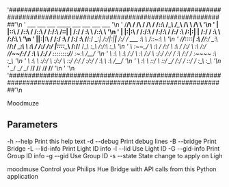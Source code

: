 '##################################################################################################################'\n
'      ___           ___           ___          _____           ___           ___           ___           ___      '\n
'     /__/\         /  /\         /  /\        /  /::\         /\__\         /\__\         /\  \         /\  \     '\n
'    |  |::\       /  /::\       /  /::\      /  /:/\:\       /::|  |       /:/  /         \:\  \       /::\  \    '\n
'    |  |:|:\     /  /:/\:\     /  /:/\:\    /  /:/  \:\     /:|:|  |      /:/  /           \:\  \     /:/\:\  \   '\n
'  __|__|:|\:\   /  /:/  \:\   /  /:/  \:\  /__/:/ \__\:|   /:/|:|__|__   /:/  /  ___        \:\  \   /::\~\:\  \  '\n
' /__/::::| \:\ /__/:/ \__\:\ /__/:/ \__\:\ \  \:\ /  /:/  /:/ |::::\__\ /:/__/  /\__\ _______\:\__\ /:/\:\ \:\__\ '\n
' \  \:\~~\__\/ \  \:\ /  /:/ \  \:\ /  /:/  \  \:\  /:/   \/__/~~/:/  / \:\  \ /:/  / \::::::::/__/ \:\~\:\ \/__/ '\n
'  \  \:\        \  \:\  /:/   \  \:\  /:/    \  \:\/:/          /:/  /   \:\  /:/  /   \:\~~\~~      \:\ \:\__\   '\n
'   \  \:\        \  \:\/:/     \  \:\/:/      \  \::/          /:/  /     \:\/:/  /     \:\  \        \:\ \/__/   '\n
'    \  \:\        \  \::/       \  \::/        \__\/          /:/  /       \::/  /       \:\__\        \:\__\     '\n
'     \__\/         \__\/         \__\/                        \/__/         \/__/         \/__/         \/__/     '\n
'                                                                                                                  '\n
'##################################################################################################################'\n

Moodmuze

Parameters
----------
 -h --help         Print this help text
 -d --debug        Print debug lines
 -B --bridge       Print Bridge
 -L --lid-info     Print Light ID info
 -l --lid          Use Light ID
 -G --gid-info     Print Group ID info
 -g --gid          Use Group ID
 -s --state        State change to apply on Ligh

moodmuse
Control your Philips Hue Bridge with API calls from this Python application
